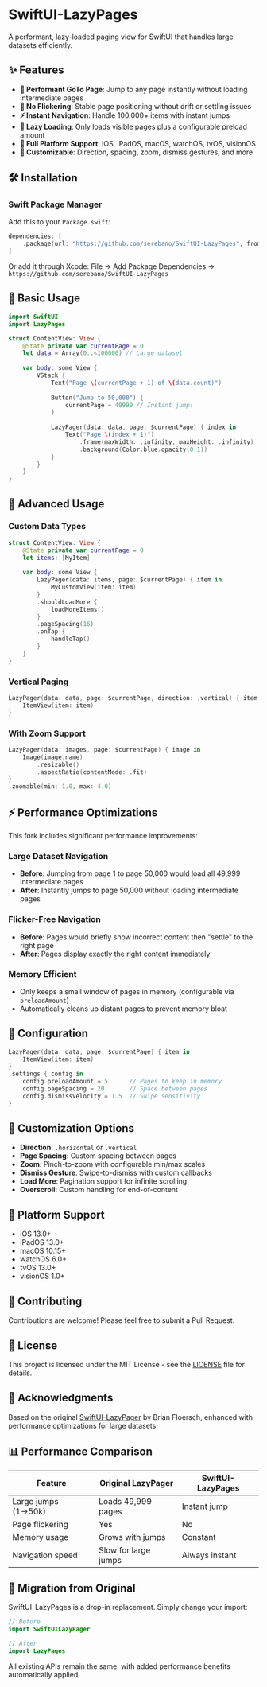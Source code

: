 # SwiftUI-LazyPages

A performant, lazy-loaded paging view for SwiftUI that handles large datasets efficiently.

## ✨ Features

- **🚀 Performant GoTo Page**: Jump to any page instantly without loading intermediate pages
- **🎯 No Flickering**: Stable page positioning without drift or settling issues  
- **⚡ Instant Navigation**: Handle 100,000+ items with instant jumps
- **🔄 Lazy Loading**: Only loads visible pages plus a configurable preload amount
- **📱 Full Platform Support**: iOS, iPadOS, macOS, watchOS, tvOS, visionOS
- **🎨 Customizable**: Direction, spacing, zoom, dismiss gestures, and more

## 🛠 Installation

### Swift Package Manager

Add this to your `Package.swift`:

```swift
dependencies: [
    .package(url: "https://github.com/serebano/SwiftUI-LazyPages", from: "1.0.0")
]
```

Or add it through Xcode: File → Add Package Dependencies → `https://github.com/serebano/SwiftUI-LazyPages`

## 📖 Basic Usage

```swift
import SwiftUI
import LazyPages

struct ContentView: View {
    @State private var currentPage = 0
    let data = Array(0..<100000) // Large dataset
    
    var body: some View {
        VStack {
            Text("Page \(currentPage + 1) of \(data.count)")
            
            Button("Jump to 50,000") {
                currentPage = 49999 // Instant jump!
            }
            
            LazyPager(data: data, page: $currentPage) { index in
                Text("Page \(index + 1)")
                    .frame(maxWidth: .infinity, maxHeight: .infinity)
                    .background(Color.blue.opacity(0.1))
            }
        }
    }
}
```

## 🎯 Advanced Usage

### Custom Data Types

```swift
struct ContentView: View {
    @State private var currentPage = 0
    let items: [MyItem]
    
    var body: some View {
        LazyPager(data: items, page: $currentPage) { item in
            MyCustomView(item: item)
        }
        .shouldLoadMore { 
            loadMoreItems() 
        }
        .pageSpacing(16)
        .onTap { 
            handleTap() 
        }
    }
}
```

### Vertical Paging

```swift
LazyPager(data: data, page: $currentPage, direction: .vertical) { item in
    ItemView(item: item)
}
```

### With Zoom Support

```swift
LazyPager(data: images, page: $currentPage) { image in
    Image(image.name)
        .resizable()
        .aspectRatio(contentMode: .fit)
}
.zoomable(min: 1.0, max: 4.0)
```

## ⚡ Performance Optimizations

This fork includes significant performance improvements:

### Large Dataset Navigation
- **Before**: Jumping from page 1 to page 50,000 would load all 49,999 intermediate pages
- **After**: Instantly jumps to page 50,000 without loading intermediate pages

### Flicker-Free Navigation
- **Before**: Pages would briefly show incorrect content then "settle" to the right page
- **After**: Pages display exactly the right content immediately

### Memory Efficient
- Only keeps a small window of pages in memory (configurable via `preloadAmount`)
- Automatically cleans up distant pages to prevent memory bloat

## 🔧 Configuration

```swift
LazyPager(data: data, page: $currentPage) { item in
    ItemView(item: item)
}
.settings { config in
    config.preloadAmount = 5      // Pages to keep in memory
    config.pageSpacing = 20       // Space between pages
    config.dismissVelocity = 1.5  // Swipe sensitivity
}
```

## 🎨 Customization Options

- **Direction**: `.horizontal` or `.vertical`
- **Page Spacing**: Custom spacing between pages
- **Zoom**: Pinch-to-zoom with configurable min/max scales
- **Dismiss Gesture**: Swipe-to-dismiss with custom callbacks
- **Load More**: Pagination support for infinite scrolling
- **Overscroll**: Custom handling for end-of-content

## 📱 Platform Support

- iOS 13.0+
- iPadOS 13.0+  
- macOS 10.15+
- watchOS 6.0+
- tvOS 13.0+
- visionOS 1.0+

## 🤝 Contributing

Contributions are welcome! Please feel free to submit a Pull Request.

## 📄 License

This project is licensed under the MIT License - see the [LICENSE](LICENSE) file for details.

## 🙏 Acknowledgments

Based on the original [SwiftUI-LazyPager](https://github.com/gh123man/SwiftUI-LazyPager) by Brian Floersch, enhanced with performance optimizations for large datasets.

## 📊 Performance Comparison

| Feature | Original LazyPager | SwiftUI-LazyPages |
|---------|-------------------|-------------------|
| Large jumps (1→50k) | Loads 49,999 pages | Instant jump |
| Page flickering | Yes | No |
| Memory usage | Grows with jumps | Constant |
| Navigation speed | Slow for large jumps | Always instant |

## 🚀 Migration from Original

SwiftUI-LazyPages is a drop-in replacement. Simply change your import:

```swift
// Before
import SwiftUILazyPager

// After  
import LazyPages
```

All existing APIs remain the same, with added performance benefits automatically applied.
